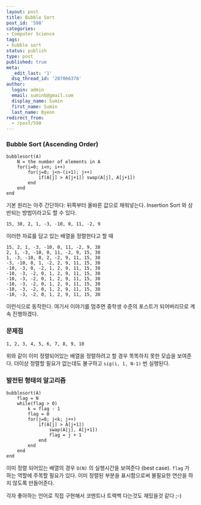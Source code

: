 ```yaml
---
layout: post
title: Bubble Sort
post_id: '598'
categories:
- Computer Science
tags:
- bubble sort
status: publish
type: post
published: true
meta:
  _edit_last: '1'
  dsq_thread_id: '287066378'
author:
  login: admin
  email: suminb@gmail.com
  display_name: Sumin
  first_name: Sumin
  last_name: Byeon
redirect_from:
  - /post/598
---
```

### Bubble Sort (Ascending Order)

	bubblesort(A)
		N = the number of elements in A
		for(i=0; i<n; i++)
			for(j=0; j<n-(i+1); j++)
				if(A[j] > A[j+1]) swap(A[j], A[j+1])
			end
		end
	end

기본 원리는 아주 간단하다: 뒤쪽부터 올바른 값으로 채워넣는다. Insertion Sort 와 상반되는 방법이라고도 할 수 있다.

	15, 38, 2, 1, -3, -10, 0, 11, -2, 9

이러한 자료를 담고 있는 배열을 정렬한다고 할 때

	15, 2, 1, -3, -10, 0, 11, -2, 9, 38
	2, 1, -3, -10, 0, 11, -2, 9, 15, 38
	1, -3, -10, 0, 2, -2, 9, 11, 15, 38
	-3, -10, 0, 1, -2, 2, 9, 11, 15, 38
	-10, -3, 0, -2, 1, 2, 9, 11, 15, 38
	-10, -3, -2, 0, 1, 2, 9, 11, 15, 38
	-10, -3, -2, 0, 1, 2, 9, 11, 15, 38
	-10, -3, -2, 0, 1, 2, 9, 11, 15, 38
	-10, -3, -2, 0, 1, 2, 9, 11, 15, 38
	-10, -3, -2, 0, 1, 2, 9, 11, 15, 38

이런식으로 동작한다. 여기서 이야기를 멈추면 중학생 수준의 포스트가 되어버리므로 계속 진행하겠다.

### 문제점

	1, 2, 3, 4, 5, 6, 7, 8, 9, 10

위와 같이 이미 정렬되어있는 배열을 정렬하려고 할 경우 똑똑하지 못한 모습을 보여준다. 더이상 정렬할 필요가 없는데도 불구하고 `sig(i, 1, N-1)` 번 실행된다.

### 발전된 형태의 알고리즘

	bubblesort(A)
		flag = N
		while(flag > 0)
			k = flag - 1
			flag = 0
			for(j=0; j<k; j++)
				if(A[j] > A[j+1])
					swap(A[j], A[j+1])
					flag = j + 1
				end
			end
		end
	end

이미 정렬 되어있는 배열의 경우 `O(N)` 의 실행시간을 보여준다 (best case). `flag` 가 하는 역할에 주목할 필요가 있다. 이미 정렬된 부분을 표시함으로써 불필요한 연산을 하지 않도록 만들어준다.

각자 좋아하는 언어로 직접 구현해서 코멘트나 트랙백 다는것도 재밌을것 같다 ;-)

